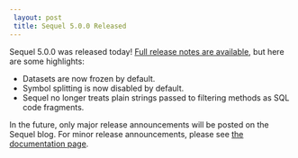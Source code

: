```yaml
---
 layout: post
 title: Sequel 5.0.0 Released
---
```


Sequel 5.0.0 was released today!  <a href="/rdoc/files/doc/release_notes/5_0_0_txt.html">Full release notes are available</a>, but here are some highlights:

* Datasets are now frozen by default.
* Symbol splitting is now disabled by default.
* Sequel no longer treats plain strings passed to filtering methods as SQL code fragments.

In the future, only major release announcements will be posted on the Sequel blog.  For minor release announcements, please see <a href="/documentation.html">the documentation page</a>.
